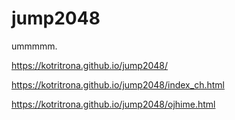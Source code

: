 # jump2048

ummmmm.

https://kotritrona.github.io/jump2048/

https://kotritrona.github.io/jump2048/index_ch.html

https://kotritrona.github.io/jump2048/ojhime.html
